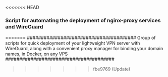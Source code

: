 <<<<<<< HEAD
### Script for automating the deployment of nginx-proxy services and WireGuard
=======
#######################################
Group of scripts for quick deployment
of your lightweight VPN server with WireGuard,
along with a convenient proxy manager
for binding your domain names,
in Docker, on any VPS
#######################################
>>>>>>> fbe9769 (Update)
